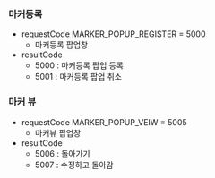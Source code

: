 

### 마커등록
-  requestCode
MARKER_POPUP_REGISTER = 5000
	- 마커등록 팝업창
-  resultCode
	- 5000 : 마커등록 팝업 등록
	- 5001 : 마커등록 팝업 취소

### 마커 뷰
-  requestCode
MARKER_POPUP_VEIW = 5005
	- 마커뷰 팝업창
-  resultCode
	- 5006 : 돌아가기
	- 5007 : 수정하고 돌아감





